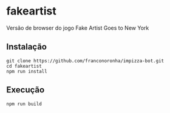 # fakeartist

Versão de browser do jogo Fake Artist Goes to New York

## Instalação
```
git clone https://github.com/franconoronha/impizza-bot.git
cd fakeartist
npm run install
```

## Execução
```
npm run build
```